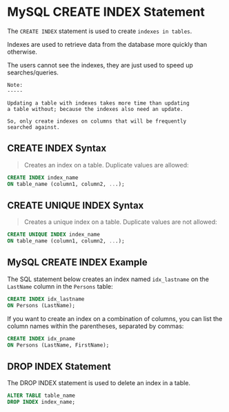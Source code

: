 # MySQL CREATE INDEX Statement

The `CREATE INDEX` statement is used to create
`indexes in tables`.

Indexes are used to retrieve data from the database
more quickly than otherwise.

The users cannot see the indexes, they are just used
to speed up searches/queries.

```text
Note: 
-----

Updating a table with indexes takes more time than updating 
a table without; because the indexes also need an update. 

So, only create indexes on columns that will be frequently 
searched against.
```

## CREATE INDEX Syntax

> Creates an index on a table. Duplicate values are allowed:

```sql
CREATE INDEX index_name
ON table_name (column1, column2, ...);
```

## CREATE UNIQUE INDEX Syntax

> Creates a unique index on a table. Duplicate values are not allowed:

```sql
CREATE UNIQUE INDEX index_name
ON table_name (column1, column2, ...);
```

## MySQL CREATE INDEX Example

The SQL statement below creates an index named `idx_lastname`
on the `LastName` column in the `Persons` table:

```sql
CREATE INDEX idx_lastname
ON Persons (LastName);
```

If you want to create an index on a combination of columns,
you can list the column names within the parentheses, separated
by commas:

```sql
CREATE INDEX idx_pname
ON Persons (LastName, FirstName);
```

## DROP INDEX Statement

The DROP INDEX statement is used to delete an index in a table.

```sql
ALTER TABLE table_name
DROP INDEX index_name;
```
